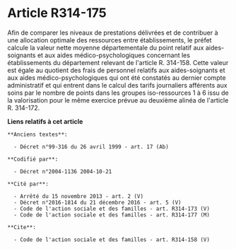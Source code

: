 # Article R314-175

Afin de comparer les niveaux de prestations délivrées et de contribuer à une allocation optimale des ressources entre
établissements, le préfet calcule la valeur nette moyenne départementale du point relatif aux aides-soignants et aux aides
médico-psychologiques concernant les établissements du département relevant de l'article R. 314-158. Cette valeur est égale
au quotient des frais de personnel relatifs aux aides-soignants et aux aides médico-psychologiques qui ont été constatés au
dernier compte administratif et qui entrent dans le calcul des tarifs journaliers afférents aux soins par le nombre de points
dans les groupes iso-ressources 1 à 6 issu de la valorisation pour le même exercice prévue au deuxième alinéa de l'article R.
314-172.

**Liens relatifs à cet article**

	**Anciens textes**:

	  - Décret n°99-316 du 26 avril 1999 - art. 17 (Ab)

	**Codifié par**:

	  - Décret n°2004-1136 2004-10-21

	**Cité par**:

	  - Arrêté du 15 novembre 2013 - art. 2 (V)
	  - Décret n°2016-1814 du 21 décembre 2016 - art. 5 (V)
	  - Code de l'action sociale et des familles - art. R314-173 (V)
	  - Code de l'action sociale et des familles - art. R314-177 (M)

	**Cite**:

	  - Code de l'action sociale et des familles - art. R314-158 (V)
